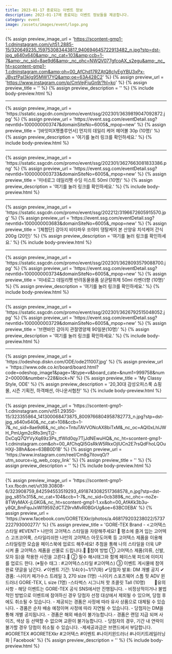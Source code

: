 ```yaml
---
title: 2023-01-17 종료되는 이벤트 정보
description: 2023-01-17에 종료되는 이벤트 정보들을 제공합니다.
category: event
image: /assets/images/event/logo.png
---
```

{% assign preview_image_url = 'https://scontent-gmp1-1.cdninstagram.com/v/t51.2885-15/320649235_159753083443817_940694645722913482_n.jpg?stp=dst-jpg_s640x640&amp;_nc_cat=103&amp;ccb=1-7&amp;_nc_sid=8ae9d6&amp;_nc_ohc=NWQV077gfcoAX_s2egu&amp;_nc_ht=scontent-gmp1-1.cdninstagram.com&amp;oh=00_AfChd17RZAtQ8clyEgYBU3xPx-JByzfPaI3kIg95MW17YQ&amp;oe=63A428C2' %}
{% assign preview_url = 'https://www.instagram.com/p/CmVejFjuGn9/?hl=ko' %}
{% assign preview_title = '' %}
{% assign preview_description = '' %}
{% include body-preview.html %}
<hr>{% assign preview_image_url = 'https://sstatic.ssgcdn.com/promo/event/ssg/202301/3639819047092872.jpg' %}
{% assign preview_url = 'https://event.ssg.com/eventDetail.ssg?nevntId=1000000003747&domainSiteNo=6005&_mpop=new' %}
{% assign preview_title = '[바잇미X펫플루언서] 먼지의 데일리 케어 헤어볼 30p (10명)' %}
{% assign preview_description = '여기를 눌러 링크를 확인하세요.' %}
{% include body-preview.html %}
<hr>{% assign preview_image_url = 'https://sstatic.ssgcdn.com/promo/event/ssg/202301/3627663081833386.png' %}
{% assign preview_url = 'https://event.ssg.com/eventDetail.ssg?nevntId=1000000003733&domainSiteNo=6005&_mpop=new' %}
{% assign preview_title = '미네로그 데일리펫 수딩 미스트 50ml (10명)' %}
{% assign preview_description = '여기를 눌러 링크를 확인하세요.' %}
{% include body-preview.html %}
<hr>{% assign preview_image_url = 'https://sstatic.ssgcdn.com/promo/event/ssg/202212/3196672605915570.jpg' %}
{% assign preview_url = 'https://event.ssg.com/eventDetail.ssg?nevntId=1000000003683&domainSiteNo=6005&_mpop=new' %}
{% assign preview_title = '[체험단] 강아지 비타파우 쏘야미 댕탈케어 본 산양유 치석케어 간식 200g (20인)' %}
{% assign preview_description = '여기를 눌러 링크를 확인하세요.' %}
{% include body-preview.html %}
<hr>{% assign preview_image_url = 'https://sstatic.ssgcdn.com/promo/event/ssg/202301/3628093579088700.jpg' %}
{% assign preview_url = 'https://event.ssg.com/eventDetail.ssg?nevntId=1000000003734&domainSiteNo=6005&_mpop=new' %}
{% assign preview_title = '미네로그 데일리펫 반려동물용품 살균탈취제 50ml 라벤더향 (10명)' %}
{% assign preview_description = '여기를 눌러 링크를 확인하세요.' %}
{% include body-preview.html %}
<hr>{% assign preview_image_url = 'https://sstatic.ssgcdn.com/promo/event/ssg/202301/3626792515048052.jpg' %}
{% assign preview_url = 'https://event.ssg.com/eventDetail.ssg?nevntId=1000000003729&domainSiteNo=6005&_mpop=new' %}
{% assign preview_title = '브랜바인 강아지 관절영양제 90일분(10명)' %}
{% assign preview_description = '여기를 눌러 링크를 확인하세요.' %}
{% include body-preview.html %}
<hr>{% assign preview_image_url = 'https://odeshop.diskn.com/ODE/ode211007.jpg' %}
{% assign preview_url = 'https://www.ode.co.kr/board/board.html?code=odeshop_image1&page=1&type=v&board_cate=&num1=999758&num2=00000&number=228&lock=N' %}
{% assign preview_title = 'My Classy Style, ODE' %}
{% assign preview_description = '20,30대 감성오피스룩 쇼핑몰, 시즌 기획전, 하객패션, 아나운서협찬' %}
{% include body-preview.html %}
<hr>{% assign preview_image_url = 'https://scontent-gmp1-1.cdninstagram.com/v/t51.29350-15/323355864_141300068473875_8009766804958782773_n.jpg?stp=dst-jpg_s640x640&amp;_nc_cat=108&amp;ccb=1-7&amp;_nc_sid=8ae9d6&amp;_nc_ohc=TntuTAVVONcAX8biTxM&amp;_nc_oc=AQl0xLhlJWH_PmUgm2cRfo3mjTj2-DxCqQ7QYVyXq69z3Ps_tfWId0qy7TjJdNEwuHQ&amp;_nc_ht=scontent-gmp1-1.cdninstagram.com&amp;oh=00_AfChqQl5GsRkW5RkxOjIUCn2E7rsQdFhoLQOuHXjl-38hA&amp;oe=63BB0D1B' %}
{% assign preview_url = 'https://www.instagram.com/reel/Cm8g7itovqO/?utm_source=ig_web_copy_link' %}
{% assign preview_title = '' %}
{% assign preview_description = '' %}
{% include body-preview.html %}
<hr>{% assign preview_image_url = 'https://scontent-gmp1-1.xx.fbcdn.net/v/t39.30808-6/323908759_842594553519293_4918743082517368578_n.jpg?stp=dst-jpg_s851x315&amp;_nc_cat=104&amp;ccb=1-7&amp;_nc_sid=0cb389&amp;_nc_ohc=-noZe-8TWyMAX-jLGKG&amp;_nc_ht=scontent-gmp1-1.xx&amp;oh=00_AfAKk3b3u-y8Qt_8mFquJxWI1959ZdCTZ9rvMIvR0BGrUg&amp;oe=63BC0EBA' %}
{% assign preview_url = 'https://www.facebook.com/GORETEXkr/photos/a.468179203238022/5737222793000277/' %}
{% assign preview_title = 'GORE-TEX Brand - &lt;&#xace0;&#xc5b4;&#xd14d;&#xc2a4; &#xc2a4;&#xd0c0;&#xc77c; #EVENT&gt;  &#xb098;&#xb9cc;&#xc758; &#xace0;&#xc5b4;&#xd14d;&#xc2a4; &#xc2a4;&#xd0c0;&#xc77c;&#xc744; &#xc790;&#xb791;&#xd574;&#xc8fc;&#xc138;&#xc694;! &#x1f938;  &#xd3c9;&#xc18c;&#xc5d0; &#xc990;&#xaca8; &#xc785;&#xb294; &#xace0;&#xc5b4;&#xd14d;&#xc2a4; &#xace0;&#xd504;&#xcf54;&#xc5b4;&#xb8e9;, &#xc2a4;&#xd0c0;&#xc77c;&#xb9ac;&#xc26c;&#xd55c; &#xb098;&#xb9cc;&#xc758; &#xace0;&#xc5b4;&#xd14d;&#xc2a4; &#xc544;&#xc6c3;&#xb3c4;&#xc5b4;&#xb8e9; &#xb4f1; &#xace0;&#xc5b4;&#xd14d;&#xc2a4; &#xc81c;&#xd488;&#xc744; &#xc774;&#xc6a9;&#xd574; &#xc2a4;&#xd0c0;&#xc77c;&#xb9c1;&#xd55c; &#xbaa8;&#xc2b5;&#xc744;  &#xd398;&#xc774;&#xc2a4;&#xbd81;&#xc5d0; &#xc5c5;&#xb85c;&#xb4dc; &#xd574;&#xc8fc;&#xc138;&#xc694;!  &#xcd94;&#xcca8;&#xc744; &#xd1b5;&#xd574; &#xb098;&#xc758; &#xc2a4;&#xd0c0;&#xc77c;&#xc744; &#xb354;&#xc6b1; UP &#xc2dc;&#xcf1c; &#xc904; &#xace0;&#xc5b4;&#xd14d;&#xc2a4; &#xc81c;&#xd488;&#xc744; &#xc120;&#xbb3c;&#xb85c; &#xb4dc;&#xb9bd;&#xb2c8;&#xb2e4;.&#x1f381;  &#x1f4cc;&#xcc38;&#xc5ec; &#xbc29;&#xbc95; &#x2460; &#xace0;&#xc5b4;&#xd14d;&#xc2a4; &#xc81c;&#xd488;(&#xc758;&#xb958;, &#xc2e0;&#xbc1c;, &#xbaa8;&#xc790; &#xb4f1;)&#xc744; &#xcc29;&#xc6a9;&#xd55c; &#xc0ac;&#xc9c4;&#xc744; &#xace0;&#xb978;&#xb2e4;.&#x1f4f8; &#x2461; &#xd544;&#xc218; &#xd574;&#xc2dc;&#xd0dc;&#xadf8;&#xc640; &#xd568;&#xaed8; &#xd398;&#xc774;&#xc2a4;&#xbd81; &#xd53c;&#xb4dc;&#xc5d0; &#xc774;&#xbbf8;&#xc9c0;&#xb97c; &#xc5c5;&#xb85c;&#xb4dc; &#xd55c;&#xb2e4;.       (&#x203b;&#xd544;&#xc218; &#xd0dc;&#xadf8; : #&#xace0;&#xc5b4;&#xd14d;&#xc2a4;&#xc2a4;&#xd0c0;&#xc77c; #&#xace0;&#xc5b4;&#xd14d;&#xc2a4;) &#x2462; &#xc774;&#xbca4;&#xd2b8; &#xac8c;&#xc2dc;&#xbb3c;&#xc5d0; &#xcc38;&#xc5ec;&#xc644;&#xb8cc; &#xb313;&#xae00;&#xc744; &#xb0a8;&#xae34;&#xb2e4;.  &#x2714;&#xc774;&#xbca4;&#xd2b8; &#xae30;&#xac04;: 1/4(&#xc218;)~1/17(&#xd654;) &#x2714;&#xb2f9;&#xcca8;&#xc790; &#xbc1c;&#xd45c;: DM &#xac1c;&#xbcc4; &#xacf5;&#xc9c0; &#x2714;&#xacbd;&#xd488;:  -&#xb098;&#xc774;&#xd0a4; &#xd398;&#xac00;&#xc218;&#xc2a4; &#xd2b8;&#xb808;&#xc77c; 3, 270 size (1&#xba85;) -&#xb098;&#xc774;&#xd0a4; &#xc2a4;&#xd3ec;&#xce20;&#xc6e8;&#xc5b4; &#xc2a4;&#xd1b0; &#xd54f; ADV &#xc708;&#xb4dc;&#xb7ec;&#xb108; GORE-TEX, L size (1&#xba85;) -&#xc2a4;&#xd0c0;&#xbc85;&#xc2a4; &#xc2dc;&#xadf8;&#xb2c8;&#xcc98; &#xd56b; &#xcd08;&#xcf5c;&#xb9bf; Tall (10&#xba85;) &#x2800;&#x2800; &#x1f4cc;&#xc720;&#xc758; &#xc0ac;&#xd56d; - &#xd574;&#xb2f9; &#xc774;&#xbca4;&#xd2b8;&#xb294; GORE-TEX &#xacf5;&#xc2dd; SNS&#xc5d0;&#xc11c;&#xb9cc; &#xc9c4;&#xd589;&#xb429;&#xb2c8;&#xb2e4;. - &#xbe44;&#xc815;&#xc0c1;&#xc801;&#xc774;&#xac70;&#xb098; &#xbd88;&#xbc95;&#xc801;&#xc778; &#xbc29;&#xbc95;&#xc73c;&#xb85c; &#xc774;&#xbca4;&#xd2b8;&#xc5d0; &#xcc38;&#xc5ec;&#xd558;&#xc2e0; &#xacbd;&#xc6b0; &#xb2f9;&#xcca8;&#xc790; &#xc120;&#xc815; &#xb300;&#xc0c1;&#xc5d0;&#xc11c; &#xc81c;&#xc678;&#xb420; &#xc218; &#xc788;&#xc73c;&#xba70;, &#xb2f9;&#xcca8; &#xd6c4;&#xc5d0;&#xb3c4; &#xcde8;&#xc18c;&#xb420; &#xc218; &#xc788;&#xc2b5;&#xb2c8;&#xb2e4;. - &#xc81c;&#xacf5;&#xb418;&#xb294; &#xacbd;&#xd488;&#xc740; &#xc0ac;&#xc815;&#xc5d0; &#xb530;&#xb77c; &#xc720;&#xc0ac; &#xc0c1;&#xd488;&#xc73c;&#xb85c; &#xb300;&#xccb4;&#xb420; &#xc218; &#xc788;&#xc2b5;&#xb2c8;&#xb2e4;. - &#xacbd;&#xd488;&#xc740; &#xc21c;&#xcc28; &#xbc30;&#xc1a1; &#xc608;&#xc815;&#xc774;&#xba70; &#xc0ac;&#xc815;&#xc5d0; &#xb530;&#xb77c; &#xc9c0;&#xc5f0;&#xb420; &#xc218; &#xc788;&#xc2b5;&#xb2c8;&#xb2e4;. - &#xb2f9;&#xcca8;&#xc790;&#xb294; DM&#xc744; &#xd1b5;&#xd574; &#xac1c;&#xbcc4; &#xacf5;&#xc9c0;&#xb429;&#xb2c8;&#xb2e4;. - &#xacbd;&#xd488;&#xc740; &#xd574;&#xc678; &#xbc30;&#xc1a1;&#xc774; &#xbd88;&#xac00;&#xb2a5;&#xd569;&#xb2c8;&#xb2e4;.- &#xacbd;&#xd488;&#xc740; &#xb79c;&#xb364; &#xc9c0;&#xae09; &#xb418;&#xba70; &#xc0ac;&#xc774;&#xc988;, &#xc0c9;&#xc0c1; &#xb4f1; &#xc120;&#xd0dd;&#xd560; &#xc218; &#xc5c6;&#xc73c;&#xba70; &#xad50;&#xd658;&#xc774; &#xbd88;&#xac00;&#xb2a5;&#xd569;&#xb2c8;&#xb2e4;. - &#xb2f9;&#xcca8;&#xc790;&#xc758; &#xacbd;&#xc6b0;, &#xae30;&#xac04; &#xb0b4; &#xc5f0;&#xb77d;&#xc774; &#xbd88;&#xac00;&#xd560; &#xacbd;&#xc6b0; &#xb2f9;&#xcca8;&#xc774; &#xcde8;&#xc18c;&#xb420; &#xc218; &#xc788;&#xc2b5;&#xb2c8;&#xb2e4;. -&#xc81c;&#xc138;&#xacf5;&#xacfc;&#xae08;&#xc740; &#xbe0c;&#xb79c;&#xb4dc;&#xc5d0;&#xc11c; &#xbd80;&#xb2f4;&#xd569;&#xb2c8;&#xb2e4;.  #GORETEX #GORETEXkr #&#xace0;&#xc5b4;&#xd14d;&#xc2a4; #&#xc774;&#xbca4;&#xd2b8;  #&#xb098;&#xc774;&#xd0a4;&#xc708;&#xb4dc;&#xb7ec;&#xb108; #&#xb098;&#xc774;&#xd0a4;&#xd2b8;&#xb808;&#xc77c;&#xb7ec;&#xb2dd;&#xd654; | Facebook' %}
{% assign preview_description = '' %}
{% include body-preview.html %}